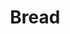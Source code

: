 ---
title: 'Bread'
thumbnail: 'https://acnhcdn.com/2.0/CookingIcon/FtrBreadbasketCropped.png'
type: savory
ingredients:
  -
    id: 'flour'
    type: 'misc'
    quantity: 3
layout: '../../layouts/RecipeDetail.astro'
---